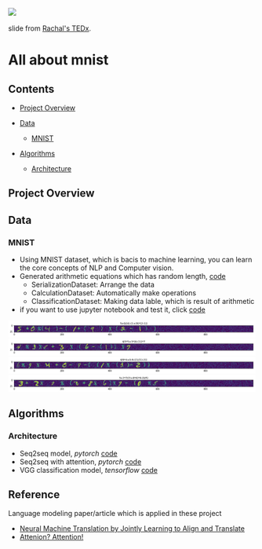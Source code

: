 ![](https://pbs.twimg.com/media/DqAN0T2U8AAvS0Y.jpg)

slide from [Rachal's TEDx](https://www.youtube.com/watch?v=LqjP7O9SxOM).

# All about mnist

## Contents

* [Project Overview](#project-overview)


* [Data](#data)
    * [MNIST](#mnist)
* [Algorithms](#algorithms)
	* [Architecture](#architecture)

## Project Overview

## Data

### MNIST


- Using MNIST dataset, which is bacis to machine learning, you can learn the core concepts of NLP and Computer vision.
- Generated arithmetic equations which has random length, [code](https://github.com/you-just-want-attention/image-captioning/blob/master/utils/dataset.py)
    * SerializationDataset: Arrange the data
    * CalculationDataset: Automatically make operations
    * ClassificationDataset: Making data lable, which is result of arithmetic
- if you want to use jupyter notebook and test it, click [code](https://github.com/you-just-want-attention/image-captioning/blob/master/scripts/mnist-data-calculation-pipeline.ipynb)


![](/assets/equation1.png)
![](/assets/equation2.png)
![](/assets/equation3.png)
![](/assets/equation4.png)

## Algorithms

### Architecture

- Seq2seq model, *pytorch* [code](https://github.com/you-just-want-attention/image-captioning/blob/master/scripts/calculation/seq_2_seq_model_torch.ipynb)
- Seq2seq with attention, *pytorch* [code](https://github.com/you-just-want-attention/image-captioning/blob/master/scripts/calculation/seq_2_seq_model_attention_torch.ipynb)
- VGG classification model, *tensorflow* [code](https://github.com/you-just-want-attention/image-captioning/blob/master/tf_models/classification/models.py)


## Reference

Language modeling paper/article which is applied in these project
- [Neural Machine Translation by Jointly Learning to Align and Translate](https://arxiv.org/pdf/1409.0473.pdf)
- [Attenion? Attention!](https://lilianweng.github.io/lil-log/2018/06/24/attention-attention.html)
